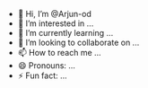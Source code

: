 - 👋 Hi, I’m @Arjun-od
- 👀 I’m interested in ...
- 🌱 I’m currently learning ...
- 💞️ I’m looking to collaborate on ...
- 📫 How to reach me ...
- 😄 Pronouns: ...
- ⚡ Fun fact: ...

<!---
Arjun-od/Arjun-od is a ✨ special ✨ repository because its `README.md` (this file) appears on your GitHub profile.
You can click the Preview link to take a look at your changes.
--->
